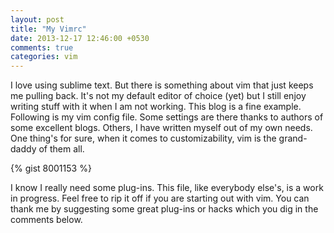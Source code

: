 ```yaml
---
layout: post
title: "My Vimrc"
date: 2013-12-17 12:46:00 +0530
comments: true
categories: vim
---
```


I love using sublime text. But there is something about vim that just keeps me pulling back. It's not my default editor of choice (yet) but I still enjoy writing stuff with it when I am not working. This blog is a fine example. Following is my vim config file. Some settings are there thanks to authors of some excellent blogs. Others, I have written myself out of my own needs. One thing's for sure, when it comes to customizability, vim is the grand-daddy of them all.

<!--more-->

{% gist 8001153 %}

I know I really need some plug-ins. This file, like everybody else's, is a work in progress. Feel free to rip it off if you are starting out with vim. You can thank me by suggesting some great plug-ins or hacks which you dig in the comments below.

